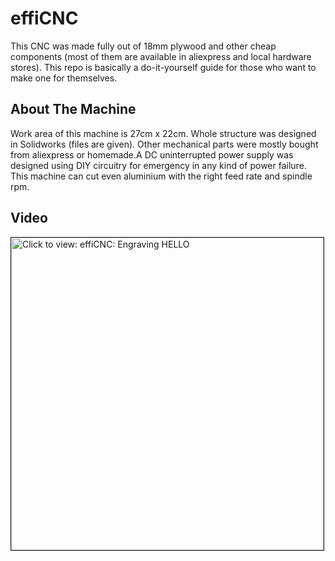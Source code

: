 # effiCNC
This CNC was made fully out of 18mm plywood and other cheap components (most of them are available in aliexpress and local hardware stores). This repo is basically a do-it-yourself guide for those who want to make one for themselves.

## About The Machine
 Work area of this machine is 27cm x 22cm. Whole structure was designed in Solidworks (files are given). Other mechanical parts were mostly bought from aliexpress or homemade.A DC uninterrupted power supply was designed using DIY circuitry for emergency in any kind of power failure.
 This machine can cut even aluminium with the right feed rate and spindle rpm.
 
 
 
 ## Video 
 
<a href="https://youtu.be/KvGP34OzlSg" target="_blank"><img src="https://img.youtube.com/vi/KvGP34OzlSg/0.jpg" 
alt="Click to view: effiCNC: Engraving HELLO" width="500" border="1" /></a>
